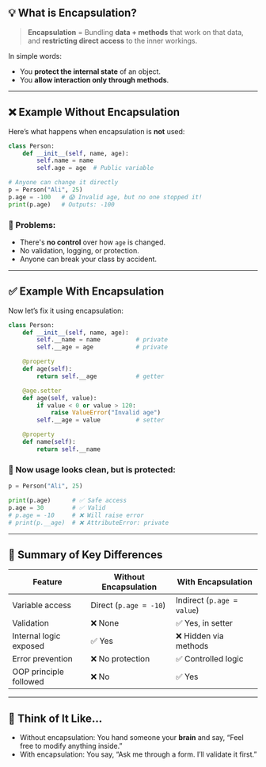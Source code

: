 
## 💡 What is Encapsulation?

> **Encapsulation** = Bundling **data + methods** that work on that data, and **restricting direct access** to the inner workings.

In simple words:

* You **protect the internal state** of an object.
* You **allow interaction only through methods**.

---

## ❌ Example **Without Encapsulation**

Here’s what happens when encapsulation is **not** used:

```python
class Person:
    def __init__(self, name, age):
        self.name = name
        self.age = age  # Public variable

# Anyone can change it directly
p = Person("Ali", 25)
p.age = -100   # 😱 Invalid age, but no one stopped it!
print(p.age)   # Outputs: -100
```

### 🔴 Problems:

* There's **no control** over how `age` is changed.
* No validation, logging, or protection.
* Anyone can break your class by accident.

---

## ✅ Example **With Encapsulation**

Now let’s fix it using encapsulation:

```python
class Person:
    def __init__(self, name, age):
        self.__name = name          # private
        self.__age = age            # private

    @property
    def age(self):
        return self.__age           # getter

    @age.setter
    def age(self, value):
        if value < 0 or value > 120:
            raise ValueError("Invalid age")
        self.__age = value          # setter

    @property
    def name(self):
        return self.__name
```

### 🔐 Now usage looks clean, but is protected:

```python
p = Person("Ali", 25)

print(p.age)      # ✅ Safe access
p.age = 30        # ✅ Valid
# p.age = -10     # ❌ Will raise error
# print(p.__age)  # ❌ AttributeError: private
```

---

## 🧱 Summary of Key Differences

| Feature                | Without Encapsulation  | With Encapsulation         |
| ---------------------- | ---------------------- | -------------------------- |
| Variable access        | Direct (`p.age = -10`) | Indirect (`p.age = value`) |
| Validation             | ❌ None                 | ✅ Yes, in setter           |
| Internal logic exposed | ✅ Yes                  | ❌ Hidden via methods       |
| Error prevention       | ❌ No protection        | ✅ Controlled logic         |
| OOP principle followed | ❌ No                   | ✅ Yes                      |

---

## 🧁 Think of It Like...

* Without encapsulation: You hand someone your **brain** and say, “Feel free to modify anything inside.”
* With encapsulation: You say, “Ask me through a form. I’ll validate it first.”

